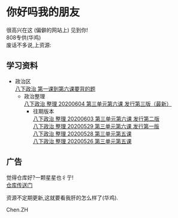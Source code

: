 # 你好吗我的朋友
很高兴在这 (偏僻的网站上) 见到你!  
808专供(华鸡)  
废话不多说,上资源:
  
  
## 学习资料
+ 政治区  
<a href="https://gitee.com/ChensingML/Our-808/raw/master/Sources/Menu/%E7%AC%AC%E4%B8%80%E8%AF%BE%E5%88%B0%E7%AC%AC%E5%85%AD%E8%AF%BE.txt" download="八下政治 第一课到第六课要背的题.txt" target="_blank">八下政治 第一课到第六课要背的题</a>  
	+ 政治整理  
   <a href="https://gitee.com/ChensingML/Our-808/raw/master/Sources/Pol/20200604_Re3/20200604_Re3.docx" download="八下政治 整理 20200604 第三单元第六课Re3.docx" target="_blank">八下政治 整理 20200604 第三单元第六课 发行第三版（最新）</a>  
		+ 往期版本   
<a href="https://gitee.com/ChensingML/Our-808/raw/master/Sources/Pol/20200603_Re2/20200603_Re2.docx" download="八下政治 整理 20200603 第三单元第六课Re2.docx" target="_blank">八下政治 整理 20200603 第三单元第六课 发行第二版</a>  
<a href="https://gitee.com/ChensingML/Our-808/raw/master/Sources/Pol/20200529_Re1/20200529_Re1.docx" download="八下政治 整理 20200529 第三单元第六课Re1.docx" target="_blank">八下政治 整理 20200529 第三单元第六课 发行第一版</a>  
<a href="https://gitee.com/ChensingML/Our-808/raw/master/Sources/Pol/20200528/20200528.docx" download="八下政治 整理 20200528 第三单元第五课.docx" target="_blank">八下政治 整理 20200528 第三单元第五课</a>  
<a href="https://gitee.com/ChensingML/Our-808/raw/master/Sources/Pol/20200526/20200526.docx" download="八下政治 整理 20200526 第三单元第五课.docx" target="_blank">八下政治 整理 20200526 第三单元第五课</a>  
  
  
## 广告
觉得仓库好?一颗星星也彳亍!  
[仓库传送门](https://github.com/ChensingML/ChenZH-808)
  
资源不定期更新,这就要看我肝的怎么样了(华鸡).  
  
Chen.ZH  
